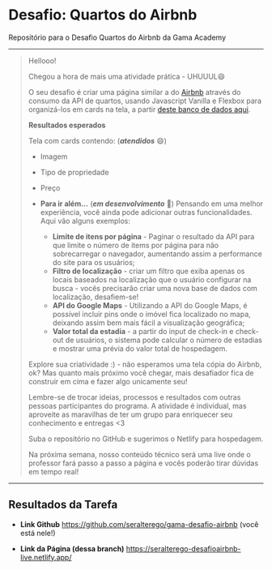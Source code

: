 # Desafio: Quartos do Airbnb

Repositório para o Desafio Quartos do Airbnb da Gama Academy

---

> Hellooo!
>
> Chegou a hora de mais uma atividade prática - UHUUUL:smile:
>
> O seu desafio é criar uma página similar a do [Airbnb](https://www.airbnb.com.br/) através do consumo da API de quartos, usando Javascript Vanilla e Flexbox para organizá-los em cards na tela, a partir [deste banco de dados aqui](https://api.sheety.co/30b6e400-9023-4a15-8e6c-16aa4e3b1e72).
>
> **Resultados esperados**
>
> Tela com cards contendo: (**_atendidos_** :smile:)
>
> - Imagem
> - Tipo de propriedade
> - Preço
>
> - **Para ir além...** (**_em desenvolvimento_** :thinking:)
> Pensando em uma melhor experiência, você ainda pode adicionar outras funcionalidades. Aqui vão alguns exemplos:
>
>   - **Limite de itens por página** - Paginar o resultado da API para que limite o número de items por página para não sobrecarregar o navegador, aumentando assim a performance do site para os usuários;
>   - **Filtro de localização** - criar um filtro que exiba apenas os locais baseados na localização que o usuário configurar na busca - vocês precisarão criar uma nova base de dados com localização, desafiem-se!
>   - **API do Google Maps** - Utilizando a API do Google Maps, é possível incluir pins onde o imóvel fica localizado no mapa, deixando assim bem mais fácil a visualização geográfica;
>   - **Valor total da estadia** - a partir do input de check-in e check-out de usuários, o sistema pode calcular o número de estadias e mostrar uma prévia do valor total de hospedagem.
>
> Explore sua criatividade :) - não esperamos uma tela cópia do Airbnb, ok? Mas quanto mais próximo você chegar, mais desafiador fica de construir em cima e fazer algo unicamente seu!
>
> Lembre-se de trocar ideias, processos e resultados com outras pessoas participantes do programa.
> A atividade é individual, mas aproveite as maravilhas de ter um grupo para enriquecer seu conhecimento e entregas <3
>
> Suba o repositório no GitHub e sugerimos o Netlify para hospedagem.
>
> Na próxima semana, nosso conteúdo técnico será uma live onde o professor fará passo a passo a página e vocês poderão tirar dúvidas em tempo real!

---

## Resultados da Tarefa

- **Link Github**
<https://github.com/seralterego/gama-desafio-airbnb> (você está nele!)

- **Link da Página (dessa branch)**
<https://seralterego-desafioairbnb-live.netlify.app/>
